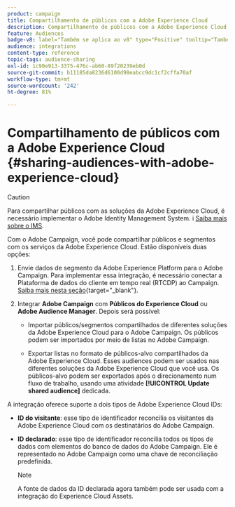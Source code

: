 ```yaml
---
product: campaign
title: Compartilhamento de públicos com a Adobe Experience Cloud
description: Compartilhamento de públicos com a Adobe Experience Cloud
feature: Audiences
badge-v8: label="Também se aplica ao v8" type="Positive" tooltip="Também se aplica ao Campaign v8"
audience: integrations
content-type: reference
topic-tags: audience-sharing
exl-id: 1c90e913-3375-476c-ab60-89f20239eb0d
source-git-commit: b11185da8236d6100d98eabcc9dc1cf2cffa70af
workflow-type: tm+mt
source-wordcount: '242'
ht-degree: 81%

---
```


# Compartilhamento de públicos com a Adobe Experience Cloud {#sharing-audiences-with-adobe-experience-cloud}


>[!CAUTION]
>
>Para compartilhar públicos com as soluções da Adobe Experience Cloud, é necessário implementar o Adobe Identity Management System. i [Saiba mais sobre o IMS](../../integrations/using/about-adobe-id.md).

Com o Adobe Campaign, você pode compartilhar públicos e segmentos com os serviços da Adobe Experience Cloud. Estão disponíveis duas opções:

1. Envie dados de segmento da Adobe Experience Platform para o Adobe Campaign. Para implementar essa integração, é necessário conectar a Plataforma de dados do cliente em tempo real (RTCDP) ao Campaign. [Saiba mais nesta seção](https://experienceleague.adobe.com/docs/experience-platform/destinations/catalog/email-marketing/adobe-campaign.html?lang=pt-BR){target="_blank"}.

1. Integrar **Adobe Campaign** com  **Públicos do Experience Cloud** ou **Adobe Audience Manager**. Depois será possível:

   * Importar públicos/segmentos compartilhados de diferentes soluções da Adobe Experience Cloud para o Adobe Campaign. Os públicos podem ser importados por meio de listas no Adobe Campaign.

   * Exportar listas no formato de públicos-alvo compartilhados da Adobe Experience Cloud. Esses audiences podem ser usados nas diferentes soluções da Adobe Experience Cloud que você usa. Os públicos-alvo podem ser exportados após o direcionamento num fluxo de trabalho, usando uma atividade **[!UICONTROL Update shared audience]** dedicada.

A integração oferece suporte a dois tipos de Adobe Experience Cloud IDs:

* **ID do visitante**: esse tipo de identificador reconcilia os visitantes da Adobe Experience Cloud com os destinatários do Adobe Campaign.
* **ID declarado**: esse tipo de identificador reconcilia todos os tipos de dados com elementos do banco de dados do Adobe Campaign. Ele é representado no Adobe Campaign como uma chave de reconciliação predefinida.

  >[!NOTE]
  >
  > A fonte de dados da ID declarada agora também pode ser usada com a integração do Experience Cloud Assets.
  >
